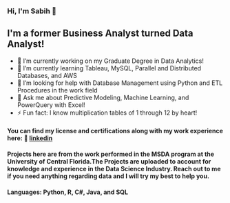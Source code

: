 ### Hi, I'm Sabih 👋

## I'm a former Business Analyst turned Data Analyst! 

- 🔭 I’m currently working on my Graduate Degree in Data Analytics!
- 🌱 I’m currently learning Tableau, MySQL, Parallel and Distributed Databases, and AWS
- 🤔 I’m looking for help with Database Management using Python and ETL Procedures in the work field
- 💬 Ask me about Predictive Modeling, Machine Learning, and PowerQuery with Excel!
- ⚡ Fun fact: I know multiplication tables of 1 through 12 by heart!

#### You can find my license and certifications along with my work experience here: 👔 [linkedin][linkedin]
[linkedin]: https://linkedin.com/in/smsabih
#### Projects here are from the work performed in the MSDA program at the University of Central Florida.The Projects are uploaded to account for knowledge and experience in the Data Science Industry. Reach out to me if you need anything regarding data and I will try my best to help you. 

#### Languages: Python, R, C#, Java, and SQL
